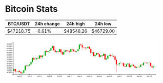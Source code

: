 # Bitcoin Stats

BTC/USDT|24h change|24h high|24h low|
|---|---|---|---|
|$47218.75|-0.61%|$48548.26|$46729.00|

<img src="./chart.svg">
